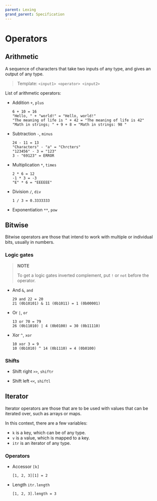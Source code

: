 ```yaml
---
parent: Lexing
grand_parent: Specification
---
```


# Operators

## Arithmetic

A sequence of characters that take two inputs of any type,
and gives an output of any type.

> Template:
> ```<input1> <operator> <input2>```

List of arithmetic operators:

* Addition `+`, `plus`

  ```locke
  6 + 10 = 16
  "Hello, " + "world!" = "Hello, world!"
  "The meaning of life is " + 42 = "The meaning of life is 42"
  "Math in strings; " + 9 + 8 = "Math in strings: 98 "
  ```

* Subtraction `-`, `minus`

  ```locke
  24 - 11 = 13
  "Characters" - "a" = "Chrcters"
  "123456" - 3 = "123"
  3 - "69123" = ERROR
  ```

* Multiplication `*`, `times`

  ```locke
  2 * 6 = 12
  -1 * 3 = -3
  "E" * 6 = "EEEEEE"
  ```

* Division `/`, `div`

  ```locke
  1 / 3 = 0.3333333
  
  ```

* Exponentiation `**`, `pow`

## Bitwise

Bitwise operators are those that intend to work with multiple or individual bits, usually in numbers.

### Logic gates

>**NOTE**
>
>To get a logic gates inverted complement, put `!` or `not` before the operator.

* And `&`, `and`

  ```locke
  29 and 22 = 20
  21 (0b10101) & 11 (0b1011) = 1 (0b00001)
  ```

* Or `|`, `or`

  ```locke
  13 or 70 = 79
  26 (0b11010) | 4 (0b0100) = 30 (0b11110)
  ```

* Xor `^`, `xor`

  ```locke
  10 xor 3 = 9
  10 (0b1010) ^ 14 (0b1110) = 4 (0b0100)
  ```

### Shifts

* Shift right `>>`, `shiftr`

* Shift left `<<`, `shiftl`

## Iterator

Iterator operators are those that are to be used with values that can be iterated over, such as arrays or maps.

In this context, there are a few variables:

* `k` is a key, which can be of any type.
* `v` is a value, which is mapped to a key.
* `itr` is an iterator of any type.

### Operators

* Accessor `[k]`

  ```locke
  [1, 2, 3][1] = 2
  ```

* Length `itr.length`

  ```locke
  [1, 2, 3].length = 3
  ```
